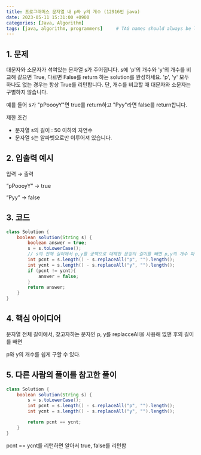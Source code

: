```yaml
---
title: 프로그래머스 문자열 내 p와 y의 개수 (12916번 java)
date: 2023-05-11 15:31:00 +0900
categories: [Java, Algorithm]
tags: [java, algorithm, programmers]     # TAG names should always be lowercase
---
```

## 1. 문제

대문자와 소문자가 섞여있는 문자열 s가 주어집니다. s에 'p'의 개수와 'y'의 개수를 비교해 같으면 True, 다르면 False를 return 하는 solution를 완성하세요. 'p', 'y' 모두 하나도 없는 경우는 항상 True를 리턴합니다. 단, 개수를 비교할 때 대문자와 소문자는 구별하지 않습니다.

예를 들어 s가 "pPoooyY"면 true를 return하고 "Pyy"라면 false를 return합니다.

제한 조건

- 문자열 s의 길이 : 50 이하의 자연수
- 문자열 s는 알파벳으로만 이루어져 있습니다.

## 2. 입출력 예시

입력 → 출력

“pPoooyY” → true

“Pyy” → false

## 3. 코드

```java
class Solution {
    boolean solution(String s) {
        boolean answer = true;
        s = s.toLowerCase();
        // s의 전체 길이에서 p,y를 공백으로 대체한 문장의 길이를 빼면 p,y의 개수 파악 가능
        int pcnt = s.length() - s.replaceAll("p", "").length();
        int ycnt = s.length() - s.replaceAll("y", "").length();
        if (pcnt != ycnt){
            answer = false;
        }
        return answer;
    }
}
```

## 4. 핵심 아이디어

문자열 전체 길이에서, 찾고자하는 문자인 p, y를 replacceAll을 사용해 없앤 후의 길이를 빼면

p와 y의 개수를 쉽게 구할 수 있다.

## 5. 다른 사람의 풀이를 참고한 풀이

```java
class Solution {
    boolean solution(String s) {
        s = s.toLowerCase();
        int pcnt = s.length() - s.replaceAll("p", "").length();
        int ycnt = s.length() - s.replaceAll("y", "").length();

        return pcnt == ycnt;
    }
}
```

pcnt == ycnt를 리턴하면 알아서 true, false를 리턴함